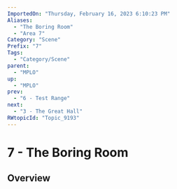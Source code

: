 ```yaml
---
ImportedOn: "Thursday, February 16, 2023 6:10:23 PM"
Aliases:
  - "The Boring Room"
  - "Area 7"
Category: "Scene"
Prefix: "7"
Tags:
  - "Category/Scene"
parent:
  - "MPLO"
up:
  - "MPLO"
prev:
  - "6 - Test Range"
next:
  - "3 - The Great Hall"
RWtopicId: "Topic_9193"
---
```

# 7 - The Boring Room
## Overview
